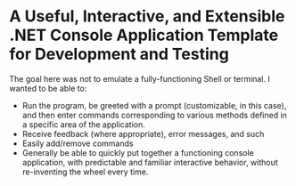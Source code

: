 A Useful, Interactive, and Extensible .NET Console Application Template for Development and Testing
===================================================================================================
The goal here was not to emulate a fully-functioning Shell or terminal. I wanted to be able to:

* Run the program, be greeted with a prompt (customizable, in this case), and then enter commands corresponding to various methods defined in a specific area of the application. 
* Receive feedback (where appropriate), error messages, and such 
* Easily add/remove commands 
* Generally be able to quickly put together a functioning console application, with predictable and familiar interactive behavior, without re-inventing the wheel every time.  
